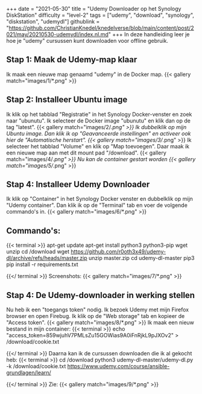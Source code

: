 +++
date = "2021-05-30"
title = "Udemy Downloader op het Synology DiskStation"
difficulty = "level-2"
tags = ["udemy", "download", "synology", "diskstation", "udemydl"]
githublink = "https://github.com/ChristianKnedel/knedelverse/blob/main/content/post/2021/may/20210530-udemydl/index.nl.md"
+++
In deze handleiding leer je hoe je "udemy" cursussen kunt downloaden voor offline gebruik.
## Stap 1: Maak de Udemy-map klaar
Ik maak een nieuwe map genaamd "udemy" in de Docker map.
{{< gallery match="images/1/*.png" >}}

## Stap 2: Installeer Ubuntu image
Ik klik op het tabblad "Registratie" in het Synology Docker-venster en zoek naar "ubunutu". Ik selecteer de Docker image "ubunutu" en klik dan op de tag "latest".
{{< gallery match="images/2/*.png" >}}
Ik dubbelklik op mijn Ubuntu image. Dan klik ik op "Geavanceerde instellingen" en activeer ook hier de "Automatische herstart".
{{< gallery match="images/3/*.png" >}}
Ik selecteer het tabblad "Volume" en klik op "Map toevoegen". Daar maak ik een nieuwe map aan met dit mount pad "/download".
{{< gallery match="images/4/*.png" >}}
Nu kan de container gestart worden
{{< gallery match="images/5/*.png" >}}

## Stap 4: Installeer Udemy Downloader
Ik klik op "Container" in het Synology Docker venster en dubbelklik op mijn "Udemy container". Dan klik ik op de "Terminal" tab en voer de volgende commando's in.
{{< gallery match="images/6/*.png" >}}

##  Commando's:

{{< terminal >}}
apt-get update
apt-get install python3 python3-pip wget unzip
cd /download
wget https://github.com/r0oth3x49/udemy-dl/archive/refs/heads/master.zip
unzip master.zip
cd udemy-dl-master
pip3 pip install -r requirements.txt

{{</ terminal >}}
Screenshots:
{{< gallery match="images/7/*.png" >}}

## Stap 4: De Udemy-downloader in werking stellen
Nu heb ik een "toegangs token" nodig. Ik bezoek Udemy met mijn Firefox browser en open Firebug. Ik klik op de "Web storage" tab en kopieer de "Access token".
{{< gallery match="images/8/*.png" >}}
Ik maak een nieuw bestand in mijn container:
{{< terminal >}}
echo "access_token=859wjuhV7PMLsZu15GOWias9A0iFnRjkL9pJXOv2" > /download/cookie.txt

{{</ terminal >}}
Daarna kan ik de cursussen downloaden die ik al gekocht heb:
{{< terminal >}}
cd /download
python3 udemy-dl-master/udemy-dl.py -k /download/cookie.txt https://www.udemy.com/course/ansible-grundlagen/learn/

{{</ terminal >}}
Zie:
{{< gallery match="images/9/*.png" >}}
